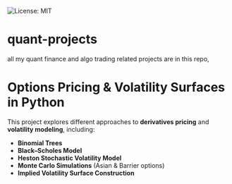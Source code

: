 ![License: MIT](https://img.shields.io/badge/License-MIT-yellow.svg)

# quant-projects
all my quant finance and algo trading related projects are in this repo, 
#  Options Pricing & Volatility Surfaces in Python

This project explores different approaches to **derivatives pricing** and **volatility modeling**, including:

- **Binomial Trees**
- **Black–Scholes Model**
- **Heston Stochastic Volatility Model**
-  **Monte Carlo Simulations** (Asian & Barrier options)
- **Implied Volatility Surface Construction**


